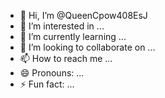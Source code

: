 - 👋 Hi, I’m @QueenCpow408EsJ
- 👀 I’m interested in ...
- 🌱 I’m currently learning ...
- 💞️ I’m looking to collaborate on ...
- 📫 How to reach me ...
- 😄 Pronouns: ...
- ⚡ Fun fact: ...

<!---
QueenCpow408EsJ/QueenCpow408EsJ is a ✨ special ✨ repository because its `README.md` (this file) appears on your GitHub profile.
You can click the Preview link to take a look at your changes.
--->
